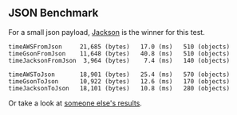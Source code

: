 ## JSON Benchmark

For a small json payload, [Jackson](https://github.com/FasterXML/jackson) is the winner for this test.

```
timeAWSFromJson     21,685 (bytes)   17.0 (ms)   510 (objects)
timeGsonFromJson    11,648 (bytes)   40.8 (ms)   510 (objects)
timeJacksonFromJson  3,964 (bytes)    7.4 (ms)   140 (objects)

timeAWSToJson       18,901 (bytes)   25.4 (ms)   570 (objects)
timeGsonToJson      10,922 (bytes)   12.6 (ms)   170 (objects)
timeJacksonToJson   18,101 (bytes)   10.8 (ms)   280 (objects)
```

Or take a look at [someone else's results](http://blog.takipi.com/the-ultimate-json-library-json-simple-vs-gson-vs-jackson-vs-json/).
